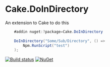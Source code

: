# Cake.DoInDirectory
An extension to Cake to do this

```cs
    #addin nuget:?package=Cake.DoInDirectory
    
    DoInDirectory("Some/Sub/Directory", () =>
        Npm.RunScript("test")
    );
```

[![Build status](https://ci.appveyor.com/api/projects/status/1vdj6p5b4d5h6b7v?svg=true)](https://ci.appveyor.com/project/pitermarx/cake-doindirectory)
[![NuGet](https://img.shields.io/nuget/v/Cake.DoInDirectory.svg)](https://www.nuget.org/packages/Cake.DoInDirectory/)
